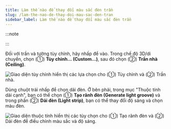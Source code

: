 ```yaml
---
title: Làm thế nào để thay đổi màu sắc đèn trần
slug: /lam-the-nao-de-thay-doi-mau-sac-den-tran
sidebar_label: Làm thế nào để thay đổi màu sắc đèn trần
---
```


:::note

:::

Đối với trần và tường tùy chỉnh, hãy nhấp để vào. Trong chế độ 3D/di chuyển, chọn (①) **Tùy chỉnh... (Custom...)**, sau đó chọn (②) **Trần nhà (Ceiling)**.

![Giao diện tùy chỉnh hiển thị các lựa chọn cho (①) Tùy chỉnh và (②) Trần nhà.](https://storage.googleapis.com/jegavn_kb/images/85281b53-d546-4b61-946d-ce6d265f8cd0.png)

Dùng chuột trái nhấp để chọn dải đèn. Ở bên phải, trong mục "Thuộc tính dải cạnh", bạn có thể chọn (①) **Tạo rãnh đèn (Generate light groove)** và trong phần (②) **Dải đèn (Light strip)**, bạn có thể thay đổi độ sáng và chọn màu đèn.

![Giao diện thuộc tính hiển thị các tùy chọn cho (①) Tạo rãnh đèn và (②) Dải đèn để điều chỉnh màu sắc và độ sáng.](https://storage.googleapis.com/jegavn_kb/images/fd5a8a29-d17a-4d0b-a66b-e877457ba88c.png)